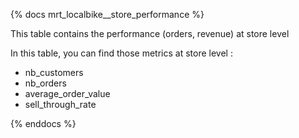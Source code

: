{% docs mrt_localbike__store_performance %}

This table contains the performance (orders, revenue) at store level

In this table, you can find those metrics at store level : 
 - nb_customers
 - nb_orders
 - average_order_value
 - sell_through_rate

{% enddocs %}